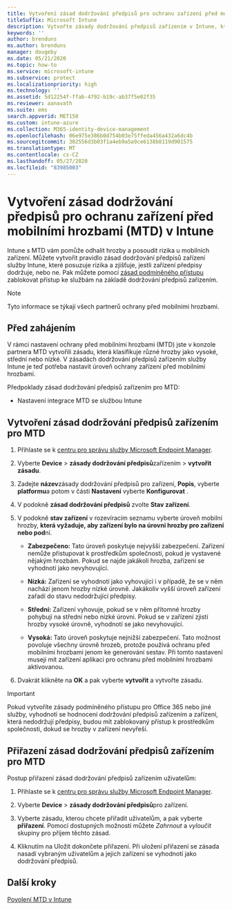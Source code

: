 ```yaml
---
title: Vytvoření zásad dodržování předpisů pro ochranu zařízení před mobilními hrozbami (MTD) v Microsoft Intune
titleSuffix: Microsoft Intune
description: Vytvořte zásady dodržování předpisů zařízením v Intune, které využívají úrovně hrozby partnerů MTD k určení, jestli má mobilní zařízení přístup k firemním prostředkům.
keywords: ''
author: brenduns
ms.author: brenduns
manager: dougeby
ms.date: 05/21/2020
ms.topic: how-to
ms.service: microsoft-intune
ms.subservice: protect
ms.localizationpriority: high
ms.technology: ''
ms.assetid: 5d12254f-ffab-4792-b19c-ab37f5e02f35
ms.reviewer: aanavath
ms.suite: ems
search.appverid: MET150
ms.custom: intune-azure
ms.collection: M365-identity-device-management
ms.openlocfilehash: 06e975e386b0d754b03e75ffeda456a432a6dc4b
ms.sourcegitcommit: 302556d3b03f1a4eb9a5a9ce6138b8119d901575
ms.translationtype: MT
ms.contentlocale: cs-CZ
ms.lasthandoff: 05/27/2020
ms.locfileid: "83985003"
---
```

# <a name="create-mobile-threat-defense-mtd-device-compliance-policy-with-intune"></a>Vytvoření zásad dodržování předpisů pro ochranu zařízení před mobilními hrozbami (MTD) v Intune

Intune s MTD vám pomůže odhalit hrozby a posoudit rizika u mobilních zařízení. Můžete vytvořit pravidlo zásad dodržování předpisů zařízení služby Intune, které posuzuje rizika a zjišťuje, jestli zařízení předpisy dodržuje, nebo ne. Pak můžete pomocí [zásad podmíněného přístupu](create-conditional-access-intune.md) zablokovat přístup ke službám na základě dodržování předpisů zařízením.

> [!NOTE]
> Tyto informace se týkají všech partnerů ochrany před mobilními hrozbami.

## <a name="before-you-begin"></a>Před zahájením

V rámci nastavení ochrany před mobilními hrozbami (MTD) jste v konzole partnera MTD vytvořili zásadu, která klasifikuje různé hrozby jako vysoké, střední nebo nízké. V zásadách dodržování předpisů zařízením služby Intune je teď potřeba nastavit úroveň ochrany zařízení před mobilními hrozbami.

Předpoklady zásad dodržování předpisů zařízením pro MTD:

- Nastavení integrace MTD se službou Intune

## <a name="to-create-an-mtd-device-compliance-policy"></a>Vytvoření zásad dodržování předpisů zařízením pro MTD

1. Přihlaste se k [centru pro správu služby Microsoft Endpoint Manager](https://go.microsoft.com/fwlink/?linkid=2109431).

2. Vyberte **Device**  >  **zásady dodržování předpisů**zařízením  >  **vytvořit zásadu**.

3. Zadejte **název**zásady dodržování předpisů pro zařízení, **Popis**, vyberte **platformu**a potom v části **Nastavení** vyberte **Konfigurovat** .

4. V podokně **zásad dodržování předpisů** zvolte **Stav zařízení**.

5. V podokně **stav zařízení** v rozevíracím seznamu vyberte úroveň mobilní hrozby, **která vyžaduje, aby zařízení bylo na úrovni hrozby pro zařízení nebo pod**ní.

   - **Zabezpečeno:** Tato úroveň poskytuje nejvyšší zabezpečení. Zařízení nemůže přistupovat k prostředkům společnosti, pokud je vystavené nějakým hrozbám. Pokud se najde jakákoli hrozba, zařízení se vyhodnotí jako nevyhovující.

   - **Nízká:** Zařízení se vyhodnotí jako vyhovující i v případě, že se v něm nachází jenom hrozby nízké úrovně. Jakákoliv vyšší úroveň zařízení zařadí do stavu nedodržující předpisy.

   - **Střední:** Zařízení vyhovuje, pokud se v něm přítomné hrozby pohybují na střední nebo nízké úrovni. Pokud se v zařízení zjistí hrozby vysoké úrovně, vyhodnotí se jako nevyhovující.

   - **Vysoká:** Tato úroveň poskytuje nejnižší zabezpečení. Tato možnost povoluje všechny úrovně hrozeb, protože používá ochranu před mobilními hrozbami jenom ke generování sestav. Při tomto nastavení musejí mít zařízení aplikaci pro ochranu před mobilními hrozbami aktivovanou.

6. Dvakrát klikněte na **OK** a pak vyberte **vytvořit** a vytvořte zásadu.

> [!IMPORTANT]
> Pokud vytvoříte zásady podmíněného přístupu pro Office 365 nebo jiné služby, vyhodnotí se hodnocení dodržování předpisů zařízením a zařízení, která nedodržují předpisy, budou mít zablokovaný přístup k prostředkům společnosti, dokud se hrozby v zařízení nevyřeší.

## <a name="to-assign-an-mtd-device-compliance-policy"></a>Přiřazení zásad dodržování předpisů zařízením pro MTD

Postup přiřazení zásad dodržování předpisů zařízením uživatelům:

1. Přihlaste se k [centru pro správu služby Microsoft Endpoint Manager](https://go.microsoft.com/fwlink/?linkid=2109431).

2. Vyberte **Device**  >  **zásady dodržování předpisů**pro zařízení.

3. Vyberte zásadu, kterou chcete přiřadit uživatelům, a pak vyberte **přiřazení**. Pomocí dostupných možností můžete *Zahrnout* a *vyloučit* skupiny pro příjem těchto zásad.  

4. Kliknutím na Uložit dokončete přiřazení. Při uložení přiřazení se zásada nasadí vybraným uživatelům a jejich zařízení se vyhodnotí jako dodržování předpisů.

## <a name="next-steps"></a>Další kroky

[Povolení MTD v Intune](mtd-connector-enable.md)
